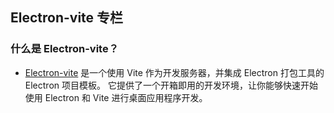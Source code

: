 ## Electron-vite 专栏

### 什么是 Electron-vite？

-  [Electron-vite](https://cn.electron-vite.org/) 是一个使用 Vite 作为开发服务器，并集成 Electron 打包工具的 Electron 项目模板。
   它提供了一个开箱即用的开发环境，让你能够快速开始使用 Electron 和 Vite 进行桌面应用程序开发。